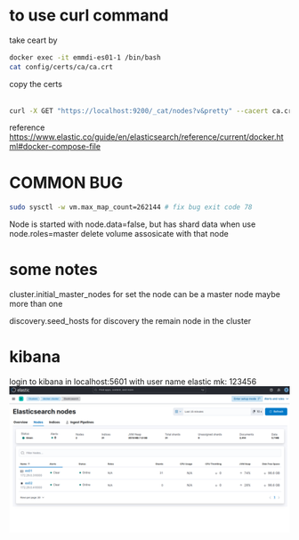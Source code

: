 # to use curl command 
take ceart by
```bash
docker exec -it emmdi-es01-1 /bin/bash
cat config/certs/ca/ca.crt
```
copy the certs
```bash

curl -X GET "https://localhost:9200/_cat/nodes?v&pretty" --cacert ca.crt -u elastic:123456
```
 reference 
 https://www.elastic.co/guide/en/elasticsearch/reference/current/docker.html#docker-compose-file
# COMMON BUG 
```bash
sudo sysctl -w vm.max_map_count=262144 # fix bug exit code 78
```

Node is started with node.data=false, but has shard data when use node.roles=master
delete volume assosicate with that node

# some notes 

cluster.initial_master_nodes for set the node can be a master node maybe more than one


discovery.seed_hosts for discovery the remain node in the cluster

# kibana

login to kibana in localhost:5601 with user name elastic mk: 123456
![Alt text](image.png)